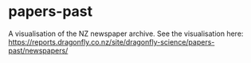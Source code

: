# papers-past

A visualisation of the NZ newspaper archive. See the visualisation here: https://reports.dragonfly.co.nz/site/dragonfly-science/papers-past/newspapers/

